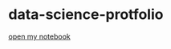 # data-science-protfolio

[open my notebook](https://colab.research.google.com/drive/1QS3dn8HUlHvaEwD2A0cSyfrNTarr7ysh?usp=sharing)
